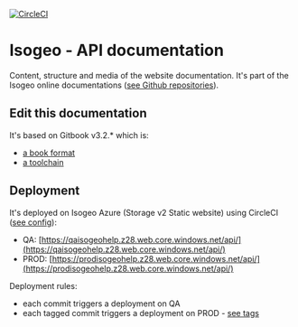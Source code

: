 [![CircleCI](https://circleci.com/gh/isogeo/doc-api.svg?style=svg)](https://circleci.com/gh/isogeo/doc-api)

# Isogeo - API documentation

Content, structure and media of the website documentation. It's part of the Isogeo online documentations \([see Github repositories](https://github.com/search?q=topic%3Adocumentation+org%3Aisogeo&type=Repositories)\).

## Edit this documentation

It's based on Gitbook v3.2.\* which is:

* [a book format](https://github.com/GitbookIO/gitbook)
* [a toolchain](https://toolchain.gitbook.com/)

## Deployment

It's deployed on Isogeo Azure \(Storage v2 Static website\) using CircleCI \([see config](https://github.com/isogeo/doc-api/blob/master/.circleci/config.yml)\):

* QA: [https://qaisogeohelp.z28.web.core.windows.net/api/](https://qaisogeohelp.z28.web.core.windows.net/api/)
* PROD: [https://prodisogeohelp.z28.web.core.windows.net/api/](https://prodisogeohelp.z28.web.core.windows.net/api/)

Deployment rules:

* each commit triggers a deployment on QA
* each tagged commit triggers a deployment on PROD - [see tags](https://github.com/isogeo/doc-api/tags)



